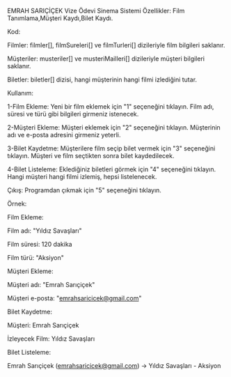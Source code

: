 EMRAH SARIÇİÇEK Vize Ödevi Sinema Sistemi
Özellikler: Film Tanımlama,Müşteri Kaydı,Bilet Kaydı.

Kod:

Filmler: filmler[], filmSureleri[] ve filmTurleri[] dizileriyle film bilgileri saklanır.

Müşteriler: musteriler[] ve musteriMailleri[] dizileriyle müşteri bilgileri saklanır.

Biletler: biletler[] dizisi, hangi müşterinin hangi filmi izlediğini tutar.

Kullanım:

1-Film Ekleme: Yeni bir film eklemek için "1" seçeneğini tıklayın. Film adı, süresi ve türü gibi bilgileri girmeniz istenecek.

2-Müşteri Ekleme: Müşteri eklemek için "2" seçeneğini tıklayın. Müşterinin adı ve e-posta adresini girmeniz yeterli.

3-Bilet Kaydetme: Müşterilere film seçip bilet vermek için "3" seçeneğini tıklayın. Müşteri ve film seçtikten sonra bilet kaydedilecek.

4-Bilet Listeleme: Eklediğiniz biletleri görmek için "4" seçeneğini tıklayın. Hangi müşteri hangi filmi izlemiş, hepsi listelenecek.

Çıkış: Programdan çıkmak için "5" seçeneğini tıklayın.

Örnek:

Film Ekleme:

Film adı: "Yıldız Savaşları"

Film süresi: 120 dakika

Film türü: "Aksiyon"

Müşteri Ekleme:

Müşteri adı: "Emrah Sarıçiçek"

Müşteri e-posta: "emrahsaricicek@gmail.com"

Bilet Kaydetme:

Müşteri: Emrah Sarıçiçek

İzleyecek Film: Yıldız Savaşları

Bilet Listeleme:

Emrah Sarıçiçek (emrahsaricicek@gmail.com) -> Yıldız Savaşları - Aksiyon
